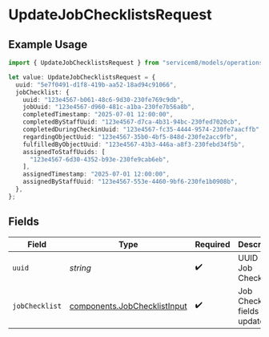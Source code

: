 # UpdateJobChecklistsRequest

## Example Usage

```typescript
import { UpdateJobChecklistsRequest } from "servicem8/models/operations";

let value: UpdateJobChecklistsRequest = {
  uuid: "5e7f0491-d1f8-419b-aa52-18ad94c91066",
  jobChecklist: {
    uuid: "123e4567-b061-48c6-9d30-230fe769c9db",
    jobUuid: "123e4567-d960-481c-a1ba-230fe7b56a8b",
    completedTimestamp: "2025-07-01 12:00:00",
    completedByStaffUuid: "123e4567-d7ca-4b31-94bc-230fed7020cb",
    completedDuringCheckinUuid: "123e4567-fc35-4444-9574-230fe7aacffb",
    regardingObjectUuid: "123e4567-35b0-4bf5-848d-230fe2acc9fb",
    fulfilledByObjectUuid: "123e4567-43b3-446a-a8f3-230febd34f5b",
    assignedToStaffUuids: [
      "123e4567-6d30-4352-b93e-230fe9cab6eb",
    ],
    assignedTimestamp: "2025-07-01 12:00:00",
    assignedByStaffUuid: "123e4567-553e-4460-9bf6-230fe1b0908b",
  },
};
```

## Fields

| Field                                                                        | Type                                                                         | Required                                                                     | Description                                                                  |
| ---------------------------------------------------------------------------- | ---------------------------------------------------------------------------- | ---------------------------------------------------------------------------- | ---------------------------------------------------------------------------- |
| `uuid`                                                                       | *string*                                                                     | :heavy_check_mark:                                                           | UUID of the Job Checklist                                                    |
| `jobChecklist`                                                               | [components.JobChecklistInput](../../models/components/jobchecklistinput.md) | :heavy_check_mark:                                                           | Job Checklist fields to update                                               |